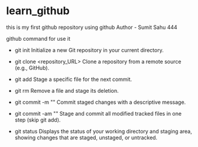 # learn_github
this is my first github repository using github
Author - Sumit Sahu 444


github command for use it
- git init
Initialize a new Git repository in your current directory.

- git clone <repository_URL>
Clone a repository from a remote source (e.g., GitHub).

- git add <file>
Stage a specific file for the next commit.

- git rm <file>
Remove a file and stage its deletion.

- git commit -m "<message>"
Commit staged changes with a descriptive message.

- git commit -am "<message>"
Stage and commit all modified tracked files in one step (skip git add).

- git status
Displays the status of your working directory and staging area, showing changes that are staged, unstaged, or untracked.
